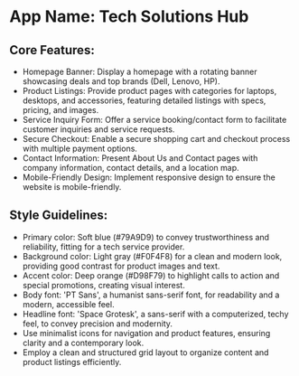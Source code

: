 # **App Name**: Tech Solutions Hub

## Core Features:

- Homepage Banner: Display a homepage with a rotating banner showcasing deals and top brands (Dell, Lenovo, HP).
- Product Listings: Provide product pages with categories for laptops, desktops, and accessories, featuring detailed listings with specs, pricing, and images.
- Service Inquiry Form: Offer a service booking/contact form to facilitate customer inquiries and service requests.
- Secure Checkout: Enable a secure shopping cart and checkout process with multiple payment options.
- Contact Information: Present About Us and Contact pages with company information, contact details, and a location map.
- Mobile-Friendly Design: Implement responsive design to ensure the website is mobile-friendly.

## Style Guidelines:

- Primary color: Soft blue (#79A9D9) to convey trustworthiness and reliability, fitting for a tech service provider.
- Background color: Light gray (#F0F4F8) for a clean and modern look, providing good contrast for product images and text.
- Accent color: Deep orange (#D98F79) to highlight calls to action and special promotions, creating visual interest.
- Body font: 'PT Sans', a humanist sans-serif font, for readability and a modern, accessible feel.
- Headline font: 'Space Grotesk', a sans-serif with a computerized, techy feel, to convey precision and modernity.
- Use minimalist icons for navigation and product features, ensuring clarity and a contemporary look.
- Employ a clean and structured grid layout to organize content and product listings efficiently.
